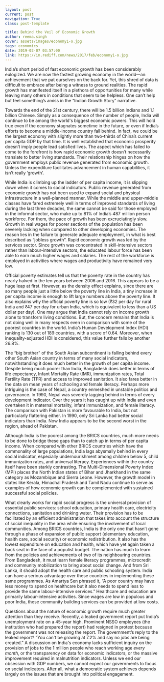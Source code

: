 ```yaml
---
layout: post
current: post
navigation: True
class: post-template

title: Behind the Veil of Economic Growth
author: reema.singh
cover: assets/images/economy1-o.jpg
tags: economics
date: 2019-02-07 03:57:00
link: https://im.rediff.com/news/2017/feb/economy1-o.jpg
---
```

India’s short period of fast economic growth has been considerably eulogized. We are now the fastest growing economy in the world—an achievement that we pat ourselves on the back for. Yet, this shred of data is difficult to embrace after being a witness to ground realities. The rapid growth has manifested itself in a plethora of opportunities for many while leaving many others in conditions that seem to be helpless. One can’t help but feel something’s amiss in the “Indian Growth Story” narrative.

Towards the end of the 21st century, there will be 1.5 billion Indians and 1.1 billion Chinese. Simply as a consequence of the number of people, India will continue to be among the world's biggest economic powers. This will hold true even if the economy stagnates sometime in the future, or even if India’s efforts to become a middle-income country fall behind. In fact, we could be the largest economy with slightly more than two-thirds of China’s current per capita GDP by that time. It is well established that economic prosperity doesn’t imply people lead satisfied lives. The aspect which has failed to come to the forefront is how rapid economic growth doesn’t necessarily translate to better living standards. Their relationship hinges on how the government employs public revenue generated from economic growth. Unless the expenditure facilitates advancement in human capabilities, it isn’t really ‘growth’.

While India is climbing up the ladder of per capita income, it is slipping down when it comes to social indicators. Public revenue generated from economic growth has not been used to expand social and physical infrastructure in a well-planned manner. While the middle and upper-middle classes have fared extremely well in terms of improved standards of living during the last three decades, the same cannot be said for those employed in the informal sector, who make up to 81% of India’s 487 million person workforce. For them, the pace of growth has been excruciatingly slow. Growth in real wages for poorer sections of the population has been severely lacking when compared to other developing economies. The reason lies in the failure to generate adequate employment, in what is best described as “jobless growth”. Rapid economic growth was led by the services sector. Since growth was concentrated in skill-intensive sectors rather than labour-intensive sectors, the educated labour force has been able to earn much higher wages and salaries. The rest of the workforce is employed in activities where wages and productivity have remained very low.

Official poverty estimates tell us that the poverty rate in the country has nearly halved in the ten years between 2006 and 2016. This appears to be a huge leap at first. However, as the density effect explains, since there are so many people just a little below the poverty line in India, a tiny increase in per capita income is enough to lift large numbers above the poverty line. It also explains why the official poverty line is so low (₹32 per day for rural India and ₹47 per day for urban India, which is equivalent to less than a US dollar per day). One may argue that India cannot rely on income growth alone to transform living conditions. But, the concern remains that India is not doing well in many respects even in comparison with some of the poorest countries in the world. India’s Human Development Index (HDI) ranking is 130 out of 189 countries, with a score of 0.64. Moreover, when inequality-adjusted HDI is considered, this value further falls by another 26.8%.

The “big brother” of the South Asian subcontinent is falling behind every other South Asian country in terms of many social indicators, notwithstanding it does much better in the growth of per capita income. Despite being much poorer than India, Bangladesh does better in terms of life expectancy, Infant Mortality Rate (IMR), immunization rates, Total Fertility Rate (TFR) and access to improved sanitation. It also fares better in the data on mean years of schooling and female literacy. Perhaps more intriguing is the case of Nepal, a country enmeshed in unstable politics and governance. In 1990, Nepal was severely lagging behind in terms of every development indicator. Over the years it has caught up with India and even overtaken it in maternal mortality, infant immunization, and female literacy. The comparison with Pakistan is more favourable to India, but not particularly flattering either. In 1990, only Sri Lanka had better social indicators than India. Now India appears to be the second worst in the region, ahead of Pakistan.  

Although India is the poorest among the BRICS countries, much more needs to be done to bridge these gaps than to catch up in terms of per capita income. When compared with other BRICS countries which have the commonality of large populations, India lags abysmally behind in every social indicator, especially undernourishment among children below 5, child immunization rates, and universal literacy. Experiences within the country itself have been starkly contrasting. The Multi-Dimensional Poverty Index (MPI) places the North Indian states of Bihar and Jharkhand in the same category as Mozambique and Sierra Leone. However, the growth model in states like Kerala, Himachal Pradesh and Tamil Nadu continue to serve as examples of how economic growth can be complemented with sustained successful social policies.

What clearly works for rapid social progress is the universal provision of essential public services: school education, primary health care, electricity connections, sanitation and drinking water. Their provision has to be facilitated by an efficient administration that takes into account the structure of social inequality in the area while ensuring the involvement of local communities. Among BRICS countries, India is the only one that hasn’t gone through a phase of expansion of public support (elementary education, health care, social security) or economic redistribution. It also has the lowest expenditure on education and health, which have yet again taken a back seat in the face of a populist budget. The nation has much to learn from the policies and achievements of two of its neighbouring countries. From Bangladesh, it must learn female literacy programmes, microcredit and community mobilization to bring about social change. And from Sri Lanka, it should adopt the health care and public schooling system. India can have a serious advantage over these countries in implementing these same programmes. As Amartya Sen phrased it, “A poor country may have less money to spend on healthcare but it also needs to spend less to provide the same labour-intensive services.” Healthcare and education are primarily labour-intensive activities. Since wages are low in populous and poor India, these community building services can be provided at low costs.  

Questions about the nature of economic growth require much greater attention than they receive. Recently, a leaked government report put India’s unemployment rate on a 45-year high. Prominent NSSO employees (the institution who had prepared the report) had resigned in protest because the government was not releasing the report. The government’s reply to the leaked report? “You can't be growing at 7.2% and say no jobs are being created.” A discussion on India's economy lacks sufficient inquiry on the provision of jobs to the 1 million people who reach working age <i>every month</i>, or the transparency on data for economic indicators, or the massive improvement required in malnutrition indicators. Unless we end our obsession with GDP numbers, we cannot expect our governments to focus on social indicators. After all, what a democratic system achieves depends largely on the issues that are brought into political engagement.
